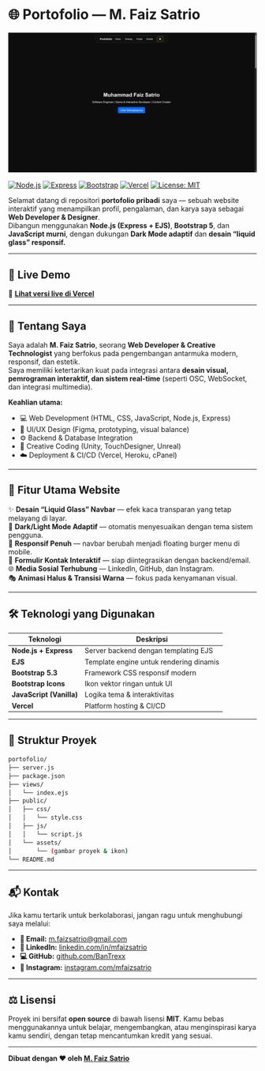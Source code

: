 # 🌐 Portofolio — M. Faiz Satrio

![Preview](./new_preview.png)

[![Node.js](https://img.shields.io/badge/Node.js-339933?logo=node.js&logoColor=white)](https://nodejs.org/)
[![Express](https://img.shields.io/badge/Express.js-000000?logo=express&logoColor=white)](https://expressjs.com/)
[![Bootstrap](https://img.shields.io/badge/Bootstrap-7952B3?logo=bootstrap&logoColor=white)](https://getbootstrap.com/)
[![Vercel](https://img.shields.io/badge/Deployed_on-Vercel-black?logo=vercel)](https://mfaizsatrio-portofolio.vercel.app/)
[![License: MIT](https://img.shields.io/badge/License-MIT-yellow.svg)](./LICENSE)

Selamat datang di repositori **portofolio pribadi** saya — sebuah website interaktif yang menampilkan profil, pengalaman, dan karya saya sebagai **Web Developer & Designer**.  
Dibangun menggunakan **Node.js (Express + EJS)**, **Bootstrap 5**, dan **JavaScript murni**, dengan dukungan **Dark Mode adaptif** dan **desain “liquid glass” responsif.**

---

## 🚀 Live Demo

🔗 **[Lihat versi live di Vercel](https://mfaizsatrio-portofolio.vercel.app/)**

---

## 💼 Tentang Saya

Saya adalah **M. Faiz Satrio**, seorang **Web Developer & Creative Technologist** yang berfokus pada pengembangan antarmuka modern, responsif, dan estetik.  
Saya memiliki ketertarikan kuat pada integrasi antara **desain visual, pemrograman interaktif, dan sistem real-time** (seperti OSC, WebSocket, dan integrasi multimedia).

**Keahlian utama:**

- 💻 Web Development (HTML, CSS, JavaScript, Node.js, Express)
- 🎨 UI/UX Design (Figma, prototyping, visual balance)
- ⚙️ Backend & Database Integration
- 🧩 Creative Coding (Unity, TouchDesigner, Unreal)
- ☁️ Deployment & CI/CD (Vercel, Heroku, cPanel)

---

## 🧩 Fitur Utama Website

✨ **Desain “Liquid Glass” Navbar** — efek kaca transparan yang tetap melayang di layar.  
🌙 **Dark/Light Mode Adaptif** — otomatis menyesuaikan dengan tema sistem pengguna.  
📱 **Responsif Penuh** — navbar berubah menjadi floating burger menu di mobile.  
💬 **Formulir Kontak Interaktif** — siap diintegrasikan dengan backend/email.  
🌐 **Media Sosial Terhubung** — LinkedIn, GitHub, dan Instagram.  
🎭 **Animasi Halus & Transisi Warna** — fokus pada kenyamanan visual.

---

## 🛠️ Teknologi yang Digunakan

| Teknologi                | Deskripsi                               |
| ------------------------ | --------------------------------------- |
| **Node.js + Express**    | Server backend dengan templating EJS    |
| **EJS**                  | Template engine untuk rendering dinamis |
| **Bootstrap 5.3**        | Framework CSS responsif modern          |
| **Bootstrap Icons**      | Ikon vektor ringan untuk UI             |
| **JavaScript (Vanilla)** | Logika tema & interaktivitas            |
| **Vercel**               | Platform hosting & CI/CD                |

---

## 📂 Struktur Proyek

```bash
portofolio/
├── server.js
├── package.json
├── views/
│   └── index.ejs
├── public/
│   ├── css/
│   │   └── style.css
│   ├── js/
│   │   └── script.js
│   └── assets/
│       └── (gambar proyek & ikon)
└── README.md
```
---

## 📬 Kontak

Jika kamu tertarik untuk berkolaborasi, jangan ragu untuk menghubungi saya melalui:

- **📧 Email:** m.faizsatrio@gmail.com
- **💼 LinkedIn:** [linkedin.com/in/mfaizsatrio](https://www.linkedin.com/in/muhammad-faiz-satrio-92a893270/)
- **💻 GitHub:** [github.com/BanTrexx](https://github.com/BanTrexx)
- **📸 Instagram:** [instagram.com/mfaizsatrio](https://www.instagram.com/f.xxz_/)

---

## ⚖️ Lisensi

Proyek ini bersifat **open source** di bawah lisensi **MIT**.
Kamu bebas menggunakannya untuk belajar, mengembangkan, atau menginspirasi karya kamu sendiri, dengan tetap mencantumkan kredit yang sesuai.

---

**Dibuat dengan ❤️ oleh [M. Faiz Satrio](https://mfaizsatrio-portofolio.vercel.app/)**
```
